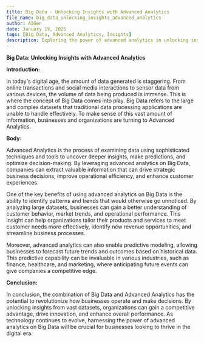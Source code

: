 ```yaml
---
title: Big Data - Unlocking Insights with Advanced Analytics
file_name: big_data_unlocking_insights_advanced_analytics
author: AIGen
date: January 19, 2025
tags: [Big Data, Advanced Analytics, Insights]
description: Exploring the power of advanced analytics in unlocking insights from big data.
---
```


**Big Data: Unlocking Insights with Advanced Analytics**

**Introduction:**

In today's digital age, the amount of data generated is staggering. From online transactions and social media interactions to sensor data from various devices, the volume of data being produced is immense. This is where the concept of Big Data comes into play. Big Data refers to the large and complex datasets that traditional data processing applications are unable to handle effectively. To make sense of this vast amount of information, businesses and organizations are turning to Advanced Analytics.

**Body:**

Advanced Analytics is the process of examining data using sophisticated techniques and tools to uncover deeper insights, make predictions, and optimize decision-making. By leveraging advanced analytics on Big Data, companies can extract valuable information that can drive strategic business decisions, improve operational efficiency, and enhance customer experiences.

One of the key benefits of using advanced analytics on Big Data is the ability to identify patterns and trends that would otherwise go unnoticed. By analyzing large datasets, businesses can gain a better understanding of customer behavior, market trends, and operational performance. This insight can help organizations tailor their products and services to meet customer needs more effectively, identify new revenue opportunities, and streamline business processes.

Moreover, advanced analytics can also enable predictive modeling, allowing businesses to forecast future trends and outcomes based on historical data. This predictive capability can be invaluable in various industries, such as finance, healthcare, and marketing, where anticipating future events can give companies a competitive edge.

**Conclusion:**

In conclusion, the combination of Big Data and Advanced Analytics has the potential to revolutionize how businesses operate and make decisions. By unlocking insights from vast datasets, organizations can gain a competitive advantage, drive innovation, and enhance overall performance. As technology continues to evolve, harnessing the power of advanced analytics on Big Data will be crucial for businesses looking to thrive in the digital era.
